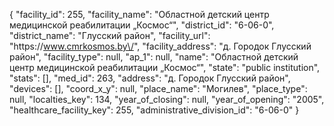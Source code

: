 {
    "facility_id": 255,
    "facility_name": "Областной детский центр медицинской реабилитации „Космос“",
    "district_id": "6-06-0",
    "district_name": "Глусский район",
    "facility_url": "https:\/\/www.cmrkosmos.by\/",
    "facility_address": "д. Городок Глусский район",
    "facility_type": null,
    "ap_1": null,
    "name": "Областной детский центр медицинской реабилитации „Космос“",
    "state": "public institution",
    "stats": [],
    "med_id": 263,
    "address": "д. Городок Глусский район",
    "devices": [],
    "coord_x_y": null,
    "place_name": "Могилев",
    "place_type": null,
    "localties_key": 134,
    "year_of_closing": null,
    "year_of_opening": "2005",
    "healthcare_facility_key": 255,
    "administrative_division_id": "6-06-0"
}